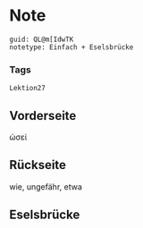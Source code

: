 # Note
```
guid: QL@m[IdwTK
notetype: Einfach + Eselsbrücke
```

### Tags
```
Lektion27
```

## Vorderseite
ὡσεί

## Rückseite
wie, ungefähr, etwa

## Eselsbrücke

